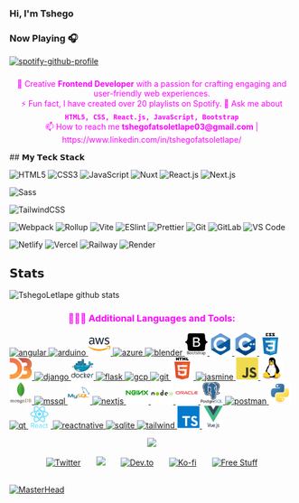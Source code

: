 ### Hi, I'm Tshego
### Now Playing 🎧

[![spotify-github-profile](https://spotify-github-profile.vercel.app/api/view?uid=2c9uurmim78xlfju8ad1mo8bq&cover_image=true&theme=novatorem&show_offline=false&background_color=121212&interchange=true&bar_color=ce1ad1&bar_color_cover=false)](https://github.com/kittinan/spotify-github-profile)

###


 <p align="center" style="color: #FF00FF;"> 
   🌱 Creative <strong>Frontend Developer</strong> with a passion for crafting engaging and user-friendly web experiences.<br> 
   ⚡ Fun fact, I have created over 20 playlists on Spotify.
   💬 Ask me about <strong><code>HTML5, CSS, React.js, JavaScript, Bootstrap</code></strong><br> 
   📫 How to reach me <strong>tshegofatsoletlape03@gmail.com</strong> | https://www.linkedin.com/in/tshegofatsoletlape/
  
 </p>
## 𝗠𝘆 𝗧𝗲𝗰𝗸 𝗦𝘁𝗮𝗰𝗸 
  
 ![HTML5](https://img.shields.io/badge/-HTML5-%23E44D27?style=flat-square&logo=html5&logoColor=ffffff) 
 ![CSS3](https://img.shields.io/badge/-CSS3-%231572B6?style=flat-square&logo=css3) 
 ![JavaScript](https://img.shields.io/badge/-JavaScript-%23F7DF1C?style=flat-square&logo=javascript&logoColor=000000&labelColor=%23F7DF1C&color=%23FFCE5A) 
 ![Nuxt](https://img.shields.io/badge/-Nuxt.js-%23282C34?style=flat-square&logo=nuxtdotjs) 
 ![React.js](https://img.shields.io/badge/-React.js-%23282C34?style=flat-square&logo=react) 
 ![Next.js](https://img.shields.io/badge/-Next.js-%23000000?style=flat-square&logo=nextdotjs) 
  

 ![Sass](https://img.shields.io/badge/-Sass-%23CC6699?style=flat-square&logo=sass&logoColor=ffffff) 

 ![TailwindCSS](https://img.shields.io/badge/-TailwindCSS-%231a202c?style=flat-square&logo=tailwind-css) 
  
 ![Webpack](https://img.shields.io/badge/-Webpack-%232C3A42?style=flat-square&logo=webpack) 
 ![Rollup](https://img.shields.io/badge/-Rollup-%23EC4A3F?style=flat-square&logo=rollupdotjs&logoColor=ffffff) 
 ![Vite](https://img.shields.io/badge/-Vite-%23646CFF?style=flat-square&logo=vite&logoColor=ffffff) 
 ![ESlint](https://img.shields.io/badge/-ESLint-%234B32C3?style=flat-square&logo=eslint) 
 ![Prettier](https://img.shields.io/badge/-Prettier-%23F7B93E?style=flat-square&logo=prettier&logoColor=ffffff) 
 ![Git](https://img.shields.io/badge/-Git-%23F05032?style=flat-square&logo=git&logoColor=%23ffffff) 
 ![GitLab](https://img.shields.io/badge/-GitLab-FCA121?style=flat-square&logo=gitlab) 
 ![VS Code](https://img.shields.io/badge/-VSCode-%23007ACC?style=flat-square&logo=visual-studio-code) 
  
 ![Netlify](https://img.shields.io/badge/-Netlify-%2300C7B7?style=flat-square&logo=netlify&logoColor=ffffff) 
 ![Vercel](https://img.shields.io/badge/-Vercel-%23ffffff?style=flat-square&logo=vercel&logoColor=000000) 
 ![Railway](https://img.shields.io/badge/-Railway-%230B0D0E?style=flat-square&logo=railway) 
 ![Render](https://img.shields.io/badge/-Render-%2346E3B7?style=flat-square&logo=render&logoColor=ffffff) 
  
 ## 𝗦𝘁𝗮𝘁𝘀 
  
 ![TshegoLetlape github stats](https://github-readme-stats.vercel.app/api?username=TshegoLetlape&show_icons=true&theme=dracula)
<!--
**TshegoLetlape/TshegoLetlape** is a ✨ _special_ ✨ repository because its `README.md` (this file) appears on your GitHub profile.

Here are some ideas to get you started:

- 🔭 I’m currently working on ...
- 🌱 I’m currently learning ...
- 👯 I’m looking to collaborate on ...
- 🤔 I’m looking for help with ...
- 💬 Ask me about ...
- 📫 How to reach me: ...
- 😄 Pronouns: ...
- ⚡ Fun fact: ...
-->

<h3 align="center" style="color: #FF00FF;">👨🏿‍💻 
 Additional Languages and Tools:</h3> 
 <p align="left"> <a href="https://angular.io" target="_blank" rel="noreferrer"> <img src="https://angular.io/assets/images/logos/angular/angular.svg" alt="angular" width="40" height="40"/> </a> <a href="https://www.arduino.cc/" target="_blank" rel="noreferrer"> <img src="https://cdn.worldvectorlogo.com/logos/arduino-1.svg" alt="arduino" width="40" height="40"/> </a> <a href="https://aws.amazon.com" target="_blank" rel="noreferrer"> <img src="https://raw.githubusercontent.com/devicons/devicon/master/icons/amazonwebservices/amazonwebservices-original-wordmark.svg" alt="aws" width="40" height="40"/> </a> <a href="https://azure.microsoft.com/en-in/" target="_blank" rel="noreferrer"> <img src="https://www.vectorlogo.zone/logos/microsoft_azure/microsoft_azure-icon.svg" alt="azure" width="40" height="40"/> </a> <a href="https://www.blender.org/" target="_blank" rel="noreferrer"> <img src="https://download.blender.org/branding/community/blender_community_badge_white.svg" alt="blender" width="40" height="40"/> </a> <a href="https://getbootstrap.com" target="_blank" rel="noreferrer"> <img src="https://raw.githubusercontent.com/devicons/devicon/master/icons/bootstrap/bootstrap-plain-wordmark.svg" alt="bootstrap" width="40" height="40"/> </a> <a href="https://www.cprogramming.com/" target="_blank" rel="noreferrer"> <img src="https://raw.githubusercontent.com/devicons/devicon/master/icons/c/c-original.svg" alt="c" width="40" height="40"/> </a> <a href="https://www.w3schools.com/cpp/" target="_blank" rel="noreferrer"> <img src="https://raw.githubusercontent.com/devicons/devicon/master/icons/cplusplus/cplusplus-original.svg" alt="cplusplus" width="40" height="40"/> </a> <a href="https://www.w3schools.com/css/" target="_blank" rel="noreferrer"> <img src="https://raw.githubusercontent.com/devicons/devicon/master/icons/css3/css3-original-wordmark.svg" alt="css3" width="40" height="40"/> </a> <a href="https://d3js.org/" target="_blank" rel="noreferrer"> <img src="https://raw.githubusercontent.com/devicons/devicon/master/icons/d3js/d3js-original.svg" alt="d3js" width="40" height="40"/> </a> <a href="https://www.djangoproject.com/" target="_blank" rel="noreferrer"> <img src="https://cdn.worldvectorlogo.com/logos/django.svg" alt="django" width="40" height="40"/> </a> <a href="https://www.docker.com/" target="_blank" rel="noreferrer"> <img src="https://raw.githubusercontent.com/devicons/devicon/master/icons/docker/docker-original-wordmark.svg" alt="docker" width="40" height="40"/> </a> <a href="https://flask.palletsprojects.com/" target="_blank" rel="noreferrer"> <img src="https://www.vectorlogo.zone/logos/pocoo_flask/pocoo_flask-icon.svg" alt="flask" width="40" height="40"/> </a> <a href="https://cloud.google.com" target="_blank" rel="noreferrer"> <img src="https://www.vectorlogo.zone/logos/google_cloud/google_cloud-icon.svg" alt="gcp" width="40" height="40"/> </a> <a href="https://git-scm.com/" target="_blank" rel="noreferrer"> <img src="https://www.vectorlogo.zone/logos/git-scm/git-scm-icon.svg" alt="git" width="40" height="40"/> </a> <a href="https://www.w3.org/html/" target="_blank" rel="noreferrer"> <img src="https://raw.githubusercontent.com/devicons/devicon/master/icons/html5/html5-original-wordmark.svg" alt="html5" width="40" height="40"/> </a> <a href="https://jasmine.github.io/" target="_blank" rel="noreferrer"> <img src="https://www.vectorlogo.zone/logos/jasmine/jasmine-icon.svg" alt="jasmine" width="40" height="40"/> </a> <a href="https://developer.mozilla.org/en-US/docs/Web/JavaScript" target="_blank" rel="noreferrer"> <img src="https://raw.githubusercontent.com/devicons/devicon/master/icons/javascript/javascript-original.svg" alt="javascript" width="40" height="40"/> </a> <a href="https://www.linux.org/" target="_blank" rel="noreferrer"> <img src="https://raw.githubusercontent.com/devicons/devicon/master/icons/linux/linux-original.svg" alt="linux" width="40" height="40"/> </a> <a href="https://www.mongodb.com/" target="_blank" rel="noreferrer"> <img src="https://raw.githubusercontent.com/devicons/devicon/master/icons/mongodb/mongodb-original-wordmark.svg" alt="mongodb" width="40" height="40"/> </a> <a href="https://www.microsoft.com/en-us/sql-server" target="_blank" rel="noreferrer"> <img src="https://www.svgrepo.com/show/303229/microsoft-sql-server-logo.svg" alt="mssql" width="40" height="40"/> </a> <a href="https://www.mysql.com/" target="_blank" rel="noreferrer"> <img src="https://raw.githubusercontent.com/devicons/devicon/master/icons/mysql/mysql-original-wordmark.svg" alt="mysql" width="40" height="40"/> </a> <a href="https://nextjs.org/" target="_blank" rel="noreferrer"> <img src="https://cdn.worldvectorlogo.com/logos/nextjs-2.svg" alt="nextjs" width="40" height="40"/> </a> <a href="https://www.nginx.com" target="_blank" rel="noreferrer"> <img src="https://raw.githubusercontent.com/devicons/devicon/master/icons/nginx/nginx-original.svg" alt="nginx" width="40" height="40"/> </a> <a href="https://nodejs.org" target="_blank" rel="noreferrer"> <img src="https://raw.githubusercontent.com/devicons/devicon/master/icons/nodejs/nodejs-original-wordmark.svg" alt="nodejs" width="40" height="40"/> </a> <a href="https://www.oracle.com/" target="_blank" rel="noreferrer"> <img src="https://raw.githubusercontent.com/devicons/devicon/master/icons/oracle/oracle-original.svg" alt="oracle" width="40" height="40"/> </a> <a href="https://www.postgresql.org" target="_blank" rel="noreferrer"> <img src="https://raw.githubusercontent.com/devicons/devicon/master/icons/postgresql/postgresql-original-wordmark.svg" alt="postgresql" width="40" height="40"/> </a> <a href="https://postman.com" target="_blank" rel="noreferrer"> <img src="https://www.vectorlogo.zone/logos/getpostman/getpostman-icon.svg" alt="postman" width="40" height="40"/> </a> <a href="https://www.python.org" target="_blank" rel="noreferrer"> <img src="https://raw.githubusercontent.com/devicons/devicon/master/icons/python/python-original.svg" alt="python" width="40" height="40"/> </a> <a href="https://www.qt.io/" target="_blank" rel="noreferrer"> <img src="https://upload.wikimedia.org/wikipedia/commons/0/0b/Qt_logo_2016.svg" alt="qt" width="40" height="40"/> </a> <a href="https://reactjs.org/" target="_blank" rel="noreferrer"> <img src="https://raw.githubusercontent.com/devicons/devicon/master/icons/react/react-original-wordmark.svg" alt="react" width="40" height="40"/> </a> <a href="https://reactnative.dev/" target="_blank" rel="noreferrer"> <img src="https://reactnative.dev/img/header_logo.svg" alt="reactnative" width="40" height="40"/> </a> <a href="https://www.sqlite.org/" target="_blank" rel="noreferrer"> <img src="https://www.vectorlogo.zone/logos/sqlite/sqlite-icon.svg" alt="sqlite" width="40" height="40"/> </a> <a href="https://tailwindcss.com/" target="_blank" rel="noreferrer"> <img src="https://www.vectorlogo.zone/logos/tailwindcss/tailwindcss-icon.svg" alt="tailwind" width="40" height="40"/> </a> <a href="https://www.typescriptlang.org/" target="_blank" rel="noreferrer"> <img src="https://raw.githubusercontent.com/devicons/devicon/master/icons/typescript/typescript-original.svg" alt="typescript" width="40" height="40"/> </a> <a href="https://vuejs.org/" target="_blank" rel="noreferrer"> <img src="https://raw.githubusercontent.com/devicons/devicon/master/icons/vuejs/vuejs-original-wordmark.svg" alt="vuejs" width="40" height="40"/> </a> </p>
<p align="center"> 
   <!-- Typing SVG by bazileros - https://github.com/bazileros/readme-typing-svg --> 
   <a href="https://github.com/DenverCoder1/readme-typing-svg"> 
     <img src="https://readme-typing-svg.demolab.com/?lines=Full-stack%20Web%20and%20App%20developer;Experienced%20in%20C%2FCpp%20and Python;1%2B%20years%20of%20coding%20experience;Always%20learning%20new%20things&font=Fira%20Code&center=true&width=480&height=48&color=FF00FF&vCenter=true&pause=1000&size=20" /></a> 
 </p> 
  
  
 <!-- Social icons section --> 
  
   <p align="center"><a href="https://twitter.com/_bluddd"><img width="32px" alt="Twitter" title="Twitter" src="https://i.imgur.com/OXZM1L6.png"/></a> 
   &#8287;&#8287;&#8287;&#8287;&#8287; 
   <a href="https://discordapp.com/users/1085524219976233003" alt="Discord" title="eros_devs discord server"><img width="32px" src="https://i.imgur.com/OViZO8J.png"/></a> 
   &#8287;&#8287;&#8287;&#8287;&#8287; 
   <a href="https://dev.to/bazileros"><img width="32px" alt="Dev.to" title="bazileros Dev.to" src="https://i.imgur.com/mVm29vK.png"></a> 
   &#8287;&#8287;&#8287;&#8287;&#8287; 
   <a href="https://ko-fi.com/jlawrence"><img width="32px" alt="Ko-fi" title="Buy me a coffee" src="https://i.imgur.com/PpLeD3K.png"/></a> 
   &#8287;&#8287;&#8287;&#8287;&#8287; 
   <a href="http://eyl327.mywebcommunity.org/promos/"><img width="32px" alt="Free Stuff" title="Free gifts for you" src="https://i.imgur.com/0uVwkoZ.png"/></a> 
 </p> 
  
 <br/> 
 <div class="centered-image"> 
   <a href="https://github.com/bazileros"> 
     <img src="https://th.bing.com/th/id/R.f1e734f9cade86fe737a9aa404ad5677?rik=QdksIkqekD8DOQ&pid=ImgRaw&r=0" alt="MasterHead"> 
   </a> 
 </div>
